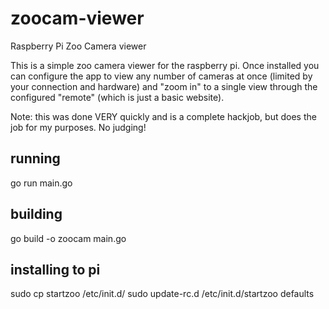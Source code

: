 # zoocam-viewer
Raspberry Pi Zoo Camera viewer

This is a simple zoo camera viewer for the raspberry pi.  Once installed you can configure the app to view any number of cameras at once (limited by your connection and hardware) and "zoom in" to a single view through the configured "remote" (which is just a basic website).

Note: this was done VERY quickly and is a complete hackjob, but does the job for my purposes.  No judging!

## running
go run main.go

## building
go build -o zoocam main.go

## installing to pi
sudo cp startzoo /etc/init.d/
sudo update-rc.d /etc/init.d/startzoo defaults
